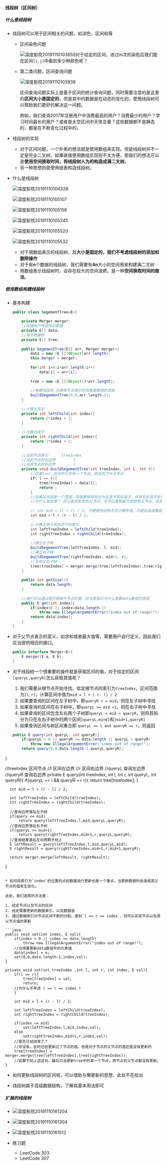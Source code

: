 #### 线段树（区间树）

##### 什么是线段树

* 线段树可以用于区间相关的问题，如涂色，区间和等

  * 区间染色问题

    ![深度影院20191110103659](/media/ccodle/code/typora_images/深度影院20191110103659-1573381659042.jpg)对于给定的区间，进过m次的染色后我们能在区间`[i,j]`中看到多少种颜色呢？

  * 第二类问题，区间查询问题

    ![深度影院20191110103938](/media/ccodle/code/typora_images/深度影院20191110103938-1573382197347.jpg)

    区间查询问题实际上是基于区间的统计查询问题，同时需要注意的是这里的**区间大小是固定的**，但是其中的数据是在动态的变化的，使用线段树可以帮助我们更好的解决这一问题。

    例如，我们查询2017年注册用户中消费最高的用户？消费最少的用户？学习时间最长的用户？或者是太空区间中天体总量？这些数据都不是静态的，都是在不断变化过程中的。

* 线段树的实现
  * 对于区间问题，一个朴素的想法就是使用数组来实现。但是线段树并不一定是完全二叉树，如果直接使用数组实现则不太方便，那我们的想法可以是**使用空间换取时间，将线段树人为的构造成满二叉树**。
  * 另一种思想则是使用链表构造线段树。
  
* 什么是线段树

    ![深度影院20191110104328](/media/ccodle/code/typora_images/深度影院20191110104328-1573383165107.jpg)

    ![深度影院20191110105107](/media/ccodle/code/typora_images/深度影院20191110105107.jpg)

    ![深度影院20191110105156](/media/ccodle/code/typora_images/深度影院20191110105156.jpg)

    ![深度影院20191110105345](/media/ccodle/code/typora_images/深度影院20191110105345.jpg)

    ![深度影院20191110105520](/media/ccodle/code/typora_images/深度影院20191110105520.jpg)

    ![深度影院20191110105532](/media/ccodle/code/typora_images/深度影院20191110105532.jpg)
    
    * 对于用数组表示的线段树，其**大小是固定的，我们不考虑线段树的添加和删除操作**
    * 对于有**n**个数据的线段树，我们需要有**4n**大小的空间用来构建满二叉树
    * 用数组表示线段树时，会存在较大的空间浪费，是一种**空间换取时间的做法**。

##### 使用数组构建线段树

* 基本构建

  ```java
  public class SegementTree<E>{
      
      private Merger merger;
      //存储用户传进来的数据
      private E[] data;
      //用于构建树
      private E[] tree;
      
      public SegementTree(E[] arr, Merger merger){
          data = new (E [])Object[arr.length];
          this.merger = merger;
          
          for(int i=0;i<arr.length;i++)
              data[i] = arr[i];
          
          tree = new (E [])Object[4*arr.length];
          
          //构建线段树,注意根节点表示的范围是数据的范围
          buildSegementTree(0,0,arr.length-1);
      }
      
      //计算左孩子
      private int leftChild(int index){
          return 2*index + 1;
      }
      
      //计算右孩子
      private int rightChild(int index){
          return 2*index + 2;
      }
      
      //当前节点索引		treeIndex
      //当前节点的左边界		l
      //当前节点的右边界		r
      private void buildSegementTree(int treeIndex, int l, int r){
          //如果l==r,区间中只含有一个节点，即走到了叶子节点
          if( l == r){
              tree[treeIndex] = data[l];
              return ;
          }
          //如果区间还是一个范围，则需要继续划分为左孩子和右孩子，并将左右孩子处理到根节点
          //为什么是处理？ 可以是求和放到父节点，也可以是取最大值放到父节点，这需要根据我们的需求而定
          
          // int mid = (l + r) / 2; 不要使用这种方式计算中值，可能会造成数据范围溢出
          int mid = l + (r - l) / 2;
          
          //计算左孩子和右孩子的索引
          int leftTreeIndex = leftChild(treeIndex);
          int rightTreeIndex = rightChild(treeIndex);
          
          //建立左子树
          buildSegementTree(leftTreeIndex, l, mid);
          //建立右子树
          buildSegementTree(rightTreeIndex, mid+1, r);
          //合并左右子树
          tree[treeIndex] = merger.merge(tree[leftTreeIndex],tree[rightTreeIndex]);
      }
      
      public int getSize(){
          return data.length;
      }
      
      //我们可以通过索引获取叶节点的值，这也是我们为什么需要data数组的原因
      public E get(int index){
          if(index<0 || index>data.length-1)
              throw new IllegalArgumentError("index out of range!");
          return data[index];
      }
  }
  ```

* 对于父节点表示的意义，如求和或者最大值等，需要用户自行定义，因此我们应当提供相应的接口。

  ```java
  public interface Merger<E>{
      E merger(E a, E b);
  }
  ```

* 对于线段树一个很重要的操作就是获取区间的值，对于给定的区间`[queryL,queryR]`怎么获取其值呢？

  1. 我们需要从根节点开始寻找，给定根节点的索引为`treeIndex`，区间范围为`[l,r]`，计算区间中值为`mid = l + ( r- l) / 2`
  2. 如果要查询的区间在左子树中，即`queryR < = mid`，则在左子树中寻找
  3. 如果查询的区间在右子树中，即`queryL >= mid +1`，则在右子树中寻找
  4. 如果查询的区间包含左右两个子树即`queryL < mid < queryR`，则将其拆分为只在左右子树中的两个区间`[queryL,mind]`和`[mid+1,queryR]`
  5. 如果查询区间与树区间重合即 `queryL == l and queryR == r`，则返回

  ```java
  public E query(int queryL, int queryR){
      if(queryL < 0 || queryR >= data.length || queryL > queryR)
          throw new IllegalArgumentError("index out of range!");
      return query(0,0,data.length-1,queryL,queryR);
}
  
  //treeIndex 区间节点
  //l         区间左边界
  //r 		区间右边界
  //queryL	查询左边界
  //queryR	查询右边界
  private E query(int treeIndex, int l, int r, int queryL, int queryR){
      if(queryL == l && queryR == r){
          return tree[treeIndex];
      }
      
      int mid = l + (r - l) / 2;
      
      int leftTreeIndex = leftChild(treeIndex);
      int rightTreeIndex = rightChild(treeIndex);
      
      //查询边界落在左子树
      if(query <= mid)
          return query(leftTreeIndex,l,mid,queryL,queryR);
      //查询边界落在右子树
      if(queryL >= mid+1)
          return query(rightTreeIndex,mid+1,r,queryL,queryR);
      //查询结果落在左右两颗子树上
      E leftResult = query(leftTreeIndex,l,mid,queryL,mid);
      E rightResult = query(rightTreeIndex,mid+1,r,mid+1,queryR);
      
      return merger.merge(leftResult, rightResult);
  }
  ```
  
* 如何将索引为`index`的位置的点的数据进行更新也是一个重点，当更新数据时会造成其父节点的值发生变化。

  此处，我们选择的方法是：

  1. 给定节点以及节点的区间
  2. 给定需要更新的数据索引，以及数据值
  3. 通过数据索引对节点区间不断的分割，直到`l == r == index`，则可以实现节点以及其父节点值的更新

  ```java
  public void set(int index, E val){
      if(index < 0 || index >= data.length)
          throw new IllegalArgumentError("index out of range!");
      //记得要更新data数组中的元素值
      data[index] = e;
      set(0,0,data.length-1,index,val);
  }
  
  private void set(int treeIndex ,int l, int r, int index, E val){
      if(l == r){
          tree[treeIndex] = val;
          return;
      //为什么不考虑 l == r == index ?
      }
      
      int mid = l + (r - l) / 2;
      
      int leftTreeIndex = leftChild(treeIndex);
      int rightTreeIndex = rightChild(treeIndex);
      
      if(index <= mid)
          set(leftTreeIndex,l,mid,index,val);
      else
          set(rightTreeIndex,mid+1,r,index,val);
      //是否已经结束了？
      //并没有，此时已经更新过了节点的值，但是对于节点的父节点的值还是没有更新的
      tree[treeIndex] = merger.merge(tree[leftTreeIndex],tree[rightTreeIndex]);
      //如果不加上述这句，最后只会更新tree中的某一个节点，而节点的父节点都没有更新。
  }
  ```

* 如何更新线段树的区间呢，可以借助与懒更新的思想，此处不在给出

* 线段树属于高级数据结构，了解其基本用法即可

##### 扩展的线段树

* ![深度影院20191110161204](/media/ccodle/code/typora_images/深度影院20191110161204.jpg)
* ![深度影院20191110161304](/media/ccodle/code/typora_images/深度影院20191110161304.jpg)
* ![深度影院20191110161512](/media/ccodle/code/typora_images/深度影院20191110161512.jpg)

* 练习题
  * LeetCode 303
  * LeetCode 307